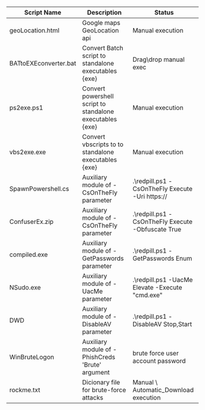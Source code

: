 <br />

|Script Name|Description|Status|
|---|---|---|
|geoLocation.html|Google maps GeoLocation api|Manual execution|
|BATtoEXEconverter.bat|Convert Batch script to standalone executables {exe}|Drag\drop manual exec|
|ps2exe.ps1|Convert powershell script to standalone executables {exe}|Manual execution|
|vbs2exe.exe|Convert vbscripts to to standalone executables {exe}|Manual execution|
|SpawnPowershell.cs|Auxiliary module of -CsOnTheFly parameter|.\redpill.ps1 -CsOnTheFly Execute -Uri https://|
|ConfuserEx.zip|Auxiliary module of -CsOnTheFly parameter|.\redpill.ps1 -CsOnTheFly Execute -Obfuscate True|
|compiled.exe|Auxiliary module of -GetPasswords parameter|.\redpill.ps1 -GetPasswords Enum|
|NSudo.exe|Auxiliary module of -UacMe parameter|.\redpill.ps1 -UacMe Elevate -Execute "cmd.exe"|
|DWD|Auxiliary module of -DisableAV parameter|.\redpill.ps1 -DisableAV Stop,Start|
|WinBruteLogon|Auxiliary module of -PhishCreds 'Brute' argument|brute force user account password|
|rockme.txt|Dicionary file for brute-force attacks|Manual \ Automatic_Download execution|
